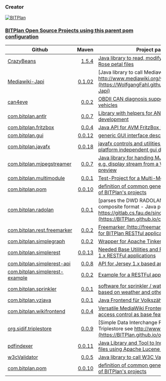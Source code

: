 ### Creator 
[![BITPlan](http://wiki.bitplan.com/images/wiki/thumb/3/38/BITPlanLogoFontLessTransparent.png/198px-BITPlanLogoFontLessTransparent.png)](http://www.bitplan.com)
### [BITPlan Open Source Projects using this parent pom configuration](http://www.bitplan.com/index.php/OpenSource)
| Github        | Maven         | Project pages  | 
| ------------- | ------------: | ---------------| 
| [CrazyBeans](https://github.com/BITPlan/CrazyBeans) | [1.5.4](https://search.maven.org/artifact/com.bitplan/org.crazybeans/1.5.4/jar)      |   [Java library to read, modify or create Rational Rose petal files](https://BITPlan.github.io/CrazyBeans) |
| [Mediawiki-Japi](https://github.com/WolfgangFahl/Mediawiki-Japi) | [0.1.02](https://search.maven.org/artifact/com.bitplan/mediawiki-japi/0.1.02/jar)      |   [Java library to call Mediawiki API described at http://www.mediawiki.org/wiki/API:Main_page](https://WolfgangFahl.github.io/Mediawiki-Japi) |
| [can4eve](https://github.com/BITPlan/can4eve) | [0.0.2](https://search.maven.org/artifact/com.bitplan.can4eve/com.bitplan.can4eve/0.0.2/jar)      |   [OBDII CAN diagnosis support for electric vehicles](https://BITPlan.github.io/can4eve) |
| [com.bitplan.antlr](https://github.com/BITPlan/com.bitplan.antlr) | [0.0.7](https://search.maven.org/artifact/com.bitplan.antlr/com.bitplan.antlr/0.0.7/jar)      |   [Library with helpers for ANTLR Language development](https://BITPlan.github.io/com.bitplan.antlr) |
| [com.bitplan.fritzbox](https://github.com/BITPlan/com.bitplan.fritzbox) | [0.0.4](https://search.maven.org/artifact/com.bitplan/com.bitplan.fritzbox/0.0.4/jar)      |   [Java API for AVM FritzBox Homeautomation](https://BITPlan.github.io/com.bitplan.fritzbox) |
| [com.bitplan.gui](https://github.com/BITPlan/com.bitplan.gui) | [0.0.12](https://search.maven.org/artifact/com.bitplan.gui/com.bitplan.gui/0.0.12/jar)      |   [generic GUI interface description](https://BITPlan.github.io/com.bitplan.gui) |
| [com.bitplan.javafx](https://github.com/BITPlan/com.bitplan.javafx) | [0.0.18](https://search.maven.org/artifact/com.bitplan.gui/com.bitplan.javafx/0.0.18/jar)      |   [javafx controls and utilities - with binding to platform independent gui declaration](https://BITPlan.github.io/com.bitplan.javafx) |
| [com.bitplan.mjpegstreamer](https://github.com/BITPlan/com.bitplan.mjpegstreamer) | [0.0.7](https://search.maven.org/artifact/com.bitplan/com.bitplan.mjpegstreamer/0.0.7/jar)      |   [Java library for handing MJPEG streams - can e.g. display stream from a Webcam as a preview](https://BITPlan.github.io/com.bitplan.mjpegstreamer) |
| [com.bitplan.multimodule](https://github.com/BITPlan/com.bitplan.multimodule) | [0.0.1](https://search.maven.org/artifact/com.bitplan.multimodule/com.bitplan.multimodule/0.0.1/jar)      |   [Test-Project for a Multi-Module release](https://BITPlan.github.io/com.bitplan.multimodule) |
| [com.bitplan.pom](https://github.com/BITPlan/com.bitplan.pom) | [0.0.10](https://search.maven.org/artifact/com.bitplan.pom/com.bitplan.pom/0.0.10/jar)      |   [definition of common generic maven aspects of BITPlan's projects](https://BITPlan.github.io/com.bitplan.pom) |
| [com.bitplan.radolan](https://github.com/BITPlan/com.bitplan.radolan) | [0.0.1](https://search.maven.org/artifact/com.bitplan.radolan/com.bitplan.radolan/0.0.1/jar)      |   [parses the DWD RADOLAN / RADVOR radar composite format - Java port of https://gitlab.cs.fau.de/since/radolan](https://BITPlan.github.io/com.bitplan.radolan) |
| [com.bitplan.rest.freemarker](https://github.com/BITPlan/com.bitplan.rest.freemarker) | [0.0.2](https://search.maven.org/artifact/com.bitplan/com.bitplan.rest.freemarker/0.0.2/jar)      |   [Freemarker (http://freemarker.org/) support for BITPlan RESTful applications](https://BITPlan.github.io/com.bitplan.rest.freemarker) |
| [com.bitplan.simplegraph](https://github.com/BITPlan/com.bitplan.simplegraph) | [0.0.2](https://search.maven.org/artifact/com.bitplan.simplegraph/com.bitplan.simplegraph/0.0.2/jar)      |   [Wrapper for Apache TinkerPop](https://BITPlan.github.io/com.bitplan.simplegraph) |
| [com.bitplan.simplerest](https://github.com/BITPlan/com.bitplan.simplerest) | [0.0.13](https://search.maven.org/artifact/com.bitplan.rest/com.bitplan.simplerest/0.0.13/jar)      |   [Needed Base Utilities and Functions for Jersey 1.x RESTFul applications](https://BITPlan.github.io/com.bitplan.simplerest) |
| [com.bitplan.simplerest-api](https://github.com/BITPlan/com.bitplan.simplerest-api) | [0.0.8](https://search.maven.org/artifact/com.bitplan.rest/com.bitplan.simplerest-api/0.0.8/jar)      |   [API for Jersey 1.x based apps](https://BITPlan.github.io/com.bitplan.simplerest-api) |
| [com.bitplan.simplerest-example](https://github.com/BITPlan/com.bitplan.simplerest-example) | [0.0.2](https://search.maven.org/artifact/com.bitplan.rest/com.bitplan.simplerest-example/0.0.2/jar)      |   [Example for a RESTFul application](https://BITPlan.github.io/com.bitplan.simplerest-example) |
| [com.bitplan.sprinkler](https://github.com/BITPlan/com.bitplan.sprinkler) | [0.0.1](https://search.maven.org/artifact/com.bitplan.sprinkler/com.bitplan.sprinkler/0.0.1/jar)      |   [software for sprinkler / water irrigation system based on weather and other parameters](https://BITPlan.github.io/com.bitplan.sprinkler) |
| [com.bitplan.vzjava](https://github.com/WolfgangFahl/com.bitplan.vzjava) | [0.0.1](https://search.maven.org/artifact/com.bitplan.vzjava/com.bitplan.vzjava/0.0.1/jar)      |   [Java Frontend für Volkszähler](https://WolfgangFahl.github.io/com.bitplan.vzjava) |
| [com.bitplan.wikifrontend](https://github.com/BITPlan/com.bitplan.wikifrontend) | [0.0.4](https://search.maven.org/artifact/com.bitplan.wikifrontend/com.bitplan.wikifrontend/0.0.4/jar)      |   [Versatile MediaWiki Frontend - page filter and access control as base feature](https://BITPlan.github.io/com.bitplan.wikifrontend) |
| [org.sidif.triplestore](https://github.com/BITPlan/org.sidif.triplestore) | [0.0.9](https://search.maven.org/artifact/com.bitplan/org.sidif.triplestore/0.0.9/jar)      |   [Simple Data Interchange Format (SiDIF) and Triplestore see http://www.sidif.org](https://BITPlan.github.io/org.sidif.triplestore) |
| [pdfindexer](https://github.com/WolfgangFahl/pdfindexer) | [0.0.11](https://search.maven.org/artifact/com.bitplan.pdfindex/com.bitplan.pdfindex/0.0.11/jar)      |   [Java Library and Tool to Index and search PDF files using Apache Lucene and PDF Box](https://WolfgangFahl.github.io/pdfindexer) |
| [w3cValidator](https://github.com/WolfgangFahl/w3cValidator) | [0.0.5](https://search.maven.org/artifact/com.bitplan/w3cValidator/0.0.5/jar)      |   [Java library to call W3C Validator check](https://WolfgangFahl.github.io/w3cValidator) |
| [com.bitplan.pom](https://github.com/BITPlan/com.bitplan.pom) | [0.0.10](https://search.maven.org/artifact/com.bitplan.pom/com.bitplan.pom/0.0.10/jar)      |   [definition of common generic maven aspects of BITPlan's projects](https://BITPlan.github.io/com.bitplan.pom) |
